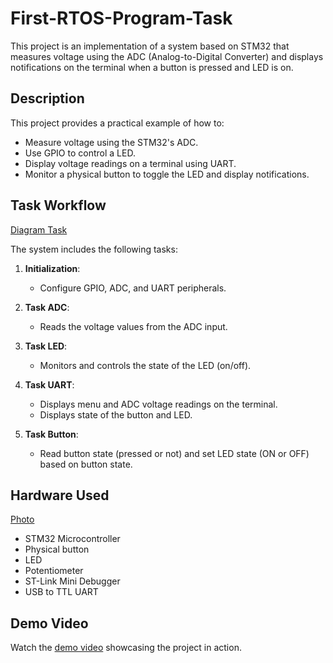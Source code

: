 # First-RTOS-Program-Task

This project is an implementation of a system based on STM32 that measures voltage using the ADC (Analog-to-Digital Converter) and displays notifications on the terminal when a button is pressed and LED is on.

## Description

This project provides a practical example of how to:
- Measure voltage using the STM32's ADC.
- Use GPIO to control a LED.
- Display voltage readings on a terminal using UART.
- Monitor a physical button to toggle the LED and display notifications.

## Task Workflow
[Diagram Task](https://drive.google.com/uc?export=view&id=1yuxE9chiDTIBMvnxqW10Z6yE5SgrUVri)

The system includes the following tasks:

1. **Initialization**:
   - Configure GPIO, ADC, and UART peripherals.
   
2. **Task ADC**:
   - Reads the voltage values from the ADC input.
   
3. **Task LED**:
   - Monitors and controls the state of the LED (on/off).
   
4. **Task UART**:
   - Displays menu and ADC voltage readings on the terminal.
   - Displays state of the button and LED.
   
5. **Task Button**:
   - Read button state (pressed or not) and set LED state (ON or OFF) based on button state.

## Hardware Used
[Photo](https://drive.google.com/uc?export=view&id=1vKf5dllwltwZLlrbhl3RC-ONb9Geyj1T)
- STM32 Microcontroller
- Physical button
- LED
- Potentiometer
- ST-Link Mini Debugger
- USB to TTL UART

## Demo Video

Watch the [demo video](https://drive.google.com/uc?export=view&id=1K8y1CNX6x7BClinXpqIBEwHeo5qAbfXO) showcasing the project in action.

